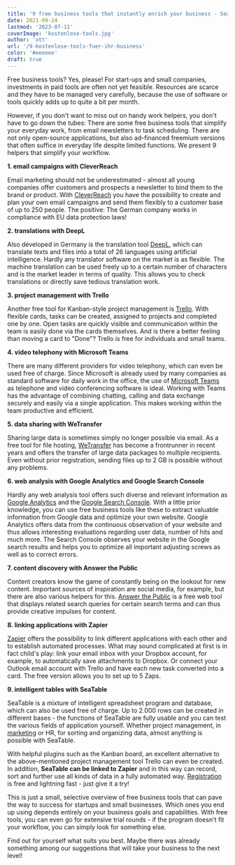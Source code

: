 ```yaml
---
title: '9 free business tools that instantly enrich your business - SeaTable'
date: 2021-09-24
lastmod: '2023-07-11'
coverImage: 'kostenlose-tools.jpg'
author: 'ott'
url: '/9-kostenlose-tools-fuer-ihr-business'
color: '#eeeeee'
draft: true
---
```


Free business tools? Yes, please! For start-ups and small companies, investments in paid tools are often not yet feasible. Resources are scarce and they have to be managed very carefully, because the use of software or tools quickly adds up to quite a bit per month.

However, if you don't want to miss out on handy work helpers, you don't have to go down the tubes: There are some free business tools that simplify your everyday work, from email newsletters to task scheduling. There are not only open-source applications, but also ad-financed freemium versions that often suffice in everyday life despite limited functions. We present 9 helpers that simplify your workflow.

**1\. email campaigns with CleverReach**

Email marketing should not be underestimated - almost all young companies offer customers and prospects a newsletter to bind them to the brand or product. With [CleverReach](https://www.cleverreach.com/de/) you have the possibility to create and plan your own email campaigns and send them flexibly to a customer base of up to 250 people. The positive: The German company works in compliance with EU data protection laws!

**2\. translations with DeepL**

Also developed in Germany is the translation tool [DeepL](https://www.deepl.com/de/home), which can translate texts and files into a total of 26 languages using artificial intelligence. Hardly any translator software on the market is as flexible. The machine translation can be used freely up to a certain number of characters and is the market leader in terms of quality. This allows you to check translations or directly save tedious translation work.

**3\. project management with Trello**

Another free tool for Kanban-style project management is [Trello](https://trello.com/home). With flexible cards, tasks can be created, assigned to projects and completed one by one. Open tasks are quickly visible and communication within the team is easily done via the cards themselves. And is there a better feeling than moving a card to "Done"? Trello is free for individuals and small teams.

**4\. video telephony with Microsoft Teams**

There are many different providers for video telephony, which can even be used free of charge. Since Microsoft is already used by many companies as standard software for daily work in the office, the use of [Microsoft Teams](https://www.microsoft.com/de-de/microsoft-teams/free) as telephone and video conferencing software is ideal. Working with Teams has the advantage of combining chatting, calling and data exchange securely and easily via a single application. This makes working within the team productive and efficient.

**5\. data sharing with WeTransfer**

Sharing large data is sometimes simply no longer possible via email. As a free tool for file hosting, [WeTransfer](https://wetransfer.com/) has become a frontrunner in recent years and offers the transfer of large data packages to multiple recipients. Even without prior registration, sending files up to 2 GB is possible without any problems.

**6\. web analysis with Google Analytics and Google Search Console**

Hardly any web analysis tool offers such diverse and relevant information as [Google Analytics](https://analytics.google.com/analytics/web/) and the [Google Search Console](https://search.google.com/search-console/). With a little prior knowledge, you can use free business tools like these to extract valuable information from Google data and optimize your own website. Google Analytics offers data from the continuous observation of your website and thus allows interesting evaluations regarding user data, number of hits and much more. The Search Console observes your website in the Google search results and helps you to optimize all important adjusting screws as well as to correct errors.

**7\. content discovery with Answer the Public**

Content creators know the game of constantly being on the lookout for new content. Important sources of inspiration are social media, for example, but there are also various helpers for this. [Answer the Public](https://answerthepublic.com/) is a free web tool that displays related search queries for certain search terms and can thus provide creative impulses for content.

**8\. linking applications with Zapier**

[Zapier](https://zapier.com/) offers the possibility to link different applications with each other and to establish automated processes. What may sound complicated at first is in fact child's play: link your email inbox with your Dropbox account, for example, to automatically save attachments to Dropbox. Or connect your Outlook email account with Trello and have each new task converted into a card. The free version allows you to set up to 5 Zaps.

**9\. intelligent tables with SeaTable**

SeaTable is a mixture of intelligent spreadsheet program and database, which can also be used free of charge. Up to 2.000 rows can be created in different bases - the functions of SeaTable are fully usable and you can test the various fields of application yourself. Whether project management, in [marketing](/en/marketing/) or HR, for sorting and organizing data, almost anything is possible with SeaTable.

With helpful plugins such as the Kanban board, an excellent alternative to the above-mentioned project management tool Trello can even be created. In addition, **SeaTable can be linked to Zapier** and in this way can record, sort and further use all kinds of data in a fully automated way. [Registration](https://seatable.io/en/registrierung/) is free and lightning fast - just give it a try!

This is just a small, selective overview of free business tools that can pave the way to success for startups and small businesses. Which ones you end up using depends entirely on your business goals and capabilities. With free tools, you can even go for extensive trial rounds - if the program doesn't fit your workflow, you can simply look for something else.

Find out for yourself what suits you best. Maybe there was already something among our suggestions that will take your business to the next level!
